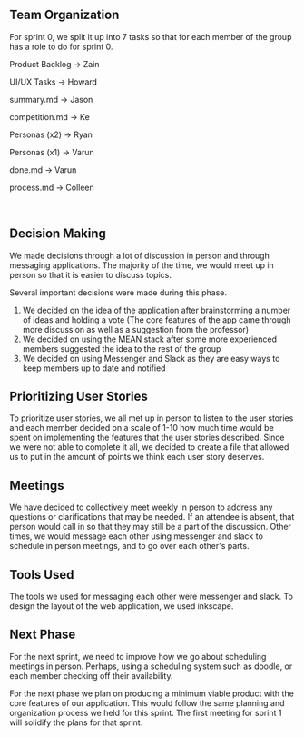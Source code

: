## Team Organization

For sprint 0, we split it up into 7 tasks so that for each member of the group has a role to do for sprint 0.

Product Backlog -> Zain

UI/UX Tasks -> Howard

summary.md -> Jason

competition.md -> Ke

Personas (x2) -> Ryan

Personas (x1) -> Varun

done.md -> Varun

process.md -> Colleen

  
## Decision Making

We made decisions through a lot of discussion in person and through messaging applications. The majority of the time, we would meet up in person so that it is easier to discuss topics.

Several important decisions were made during this phase. 
1. We decided on the idea of the application after brainstorming a number of ideas and holding a vote (The core features of the app came through more discussion as well as a suggestion from the professor)
2. We decided on using the MEAN stack after some more experienced members suggested the idea to the rest of the group
3. We decided on using Messenger and Slack as they are easy ways to keep members up to date and notified

## Prioritizing User Stories

To prioritize user stories, we all met up in person to listen to the user stories and each member decided on a scale of 1-10 how much time would be spent on implementing the features that the user stories described. Since we were not able to complete it all, we decided to create a file that allowed us to put in the amount of points we think each user story deserves.

## Meetings

We have decided to collectively meet weekly in person to address any questions or clarifications that may be needed. If an attendee is absent, that person would call in so that they may still be a part of the discussion. Other times, we would message each other using messenger and slack to schedule in person meetings, and to go over each other's parts.

## Tools Used

The tools we used for messaging each other were messenger and slack. To design the layout of the web application, we used inkscape.

## Next Phase

For the next sprint, we need to improve how we go about scheduling meetings in person. Perhaps, using a scheduling system such as doodle, or each member checking off their availability. 

For the next phase we plan on producing a minimum viable product with the core features of our application. This would follow the same planning and organization process we held for this sprint. The first meeting for sprint 1 will solidify the plans for that sprint.
